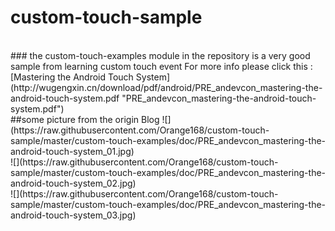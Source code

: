 # custom-touch-sample
<br>
### the custom-touch-examples module in the repository is a very good sample from learning custom touch event 
For more info please click this : [Mastering the Android Touch System](http://wugengxin.cn/download/pdf/android/PRE_andevcon_mastering-the-android-touch-system.pdf "PRE_andevcon_mastering-the-android-touch-system.pdf")
<br>
##some picture from the origin Blog 
![](https://raw.githubusercontent.com/Orange168/custom-touch-sample/master/custom-touch-examples/doc/PRE_andevcon_mastering-the-android-touch-system_01.jpg)
<br>
![](https://raw.githubusercontent.com/Orange168/custom-touch-sample/master/custom-touch-examples/doc/PRE_andevcon_mastering-the-android-touch-system_02.jpg)
<br>
![](https://raw.githubusercontent.com/Orange168/custom-touch-sample/master/custom-touch-examples/doc/PRE_andevcon_mastering-the-android-touch-system_03.jpg)


